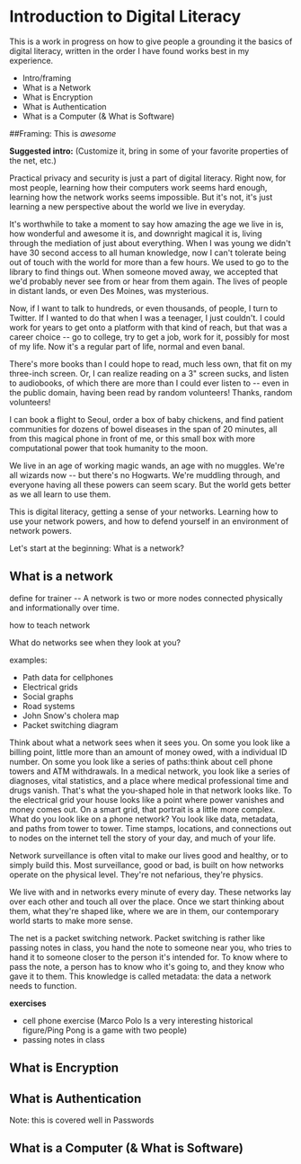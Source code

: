 # Introduction to Digital Literacy

This is a work in progress on how to give people a grounding it the basics of digital literacy, written in the order I have found works best in my experience.

+ Intro/framing
+ What is a Network
+ What is Encryption
+ What is Authentication
+ What is a Computer (& What is Software)

##Framing: This is _awesome_

**Suggested intro:** (Customize it, bring in some of your favorite properties of the net, etc.)

Practical privacy and security is just a part of digital literacy. Right now, for most people, learning how their computers work seems hard enough, learning how the network works seems impossible. But it's not, it's just learning a new perspective about the world we live in everyday.

It's worthwhile to take a moment to say how amazing the age we live in
is, how wonderful and awesome it is, and downright magical it is, living through the mediation of just about everything. When I was young we didn't have 30 second access to all human knowledge, now I can't tolerate being out of touch with the world for more than a few hours. We used to go to the library to find things out. When someone moved away, we accepted that we'd probably never see from or hear from them again. The lives of people in distant lands, or even Des Moines, was mysterious.

Now, if I want to talk to hundreds, or even thousands, of people, I turn to Twitter. If I wanted to do that when I was a teenager, I just couldn't. I could work for years to get onto a platform with that kind of reach, but that was a career choice -- go to college, try to get a job, work for it, possibly for most of my life. Now it's a regular part of life, normal and even banal.

There's more books than I could hope to read, much less own, that fit on my three-inch screen. Or, I can realize reading on a 3" screen sucks, and listen to audiobooks, of which there are more than I could ever listen to -- even in the public domain, having been read by random volunteers! Thanks, random volunteers!

I can book a flight to Seoul, order a box of baby chickens, and find patient communities for dozens of bowel diseases in the span of 20 minutes, all from this magical phone in front of me, or this small box with more computational power that took humanity to the moon.

We live in an age of working magic wands, an age with no muggles. We're all wizards now -- but there's no Hogwarts. We're muddling through, and everyone having all these powers can seem scary. But the world gets better as we all learn to use them.

This is digital literacy, getting a sense of your networks. Learning how to use your network powers, and how to defend yourself in an environment of network powers.

Let's start at the beginning: What is a network?

## What is a network

define for trainer -- A network is two or more nodes connected physically and informationally over time.

how to teach network

What do networks see when they look at you?

examples:
* Path data for cellphones
* Electrical grids
* Social graphs
* Road systems
* John Snow's cholera map
* Packet switching diagram

Think about what a network sees when it sees you. On some you look like a billing point, little more than an amount of money owed, with a individual ID number. On some you look like a series of paths: think about cell phone towers and ATM withdrawals. In a medical network, you look like a series of diagnoses, vital statistics, and a place where medical professional time and drugs vanish. That's what the you-shaped hole in that network looks like. To the electrical grid your house looks like a point where power vanishes and money comes out. On a smart grid, that portrait is a little more complex. What do you look like on a phone network? You look like data, metadata, and paths from tower to tower. Time stamps, locations, and connections out to nodes on the internet tell the story of your day, and much of your life.

Network surveillance is often vital to make our lives good and healthy, or to simply build this. Most surveillance, good or bad, is built on how networks operate on the physical level. They're not nefarious, they're physics.

We live with and in networks every minute of every day. These networks lay over each other and touch all over the place. Once we start thinking about them, what they're shaped like, where we are in them, our contemporary world starts to make more sense.

The net is a packet switching network. Packet switching is rather like passing notes in class, you hand the note to someone near you, who tries to hand it to someone closer to the person it's intended for. To know where to pass the note, a person has to know who it's going to, and they know who gave it to them. This knowledge is called metadata: the data a network needs to function.

**exercises**
+ cell phone exercise (Marco Polo Is a very interesting historical figure/Ping Pong is a game with two people)
+ passing notes in class

## What is Encryption

## What is Authentication

Note: this is covered well in Passwords

## What is a Computer (& What is Software)
